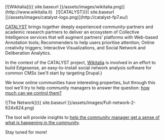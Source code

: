 <span id="intro-logos">
[![Wikitalia]({{ site.baseurl }}/assets/images/wikitalia.png)](http://www.wikitalia.it) &nbsp; [![CATALYST]({{ site.baseurl }}/assets/images/catalyst-logo.png)](http://catalyst-fp7.eu/)
</span> 

[CATALYST](http://catalyst-fp7.eu/) brings together deeply experienced community-partners and academic research partners to deliver an ecosystem of Collective Intelligence services that will augment partners’ platforms with Web-based Annotation tools; Recommenders to help users prioritise attention; Online creativity triggers; Interactive Visualizations, and Social Network and Deliberation Analytics.

In the context of the CATALYST project, [Wikitalia](http://www.wikitalia.it) is involved in an effort to build Edgesense, an easy-to-install social network analysis software for common CMSs (we'll start by targeting Drupal.) 

We know online communities have interesting properties, but through this tool we'll try to help community managers to answer the question: [how much can we control them?](http://www.cottica.net/2014/02/12/farming-online-conversations-assessing-moderators-impact-with-panel-data-econometrics/)

![The Network]({{ site.baseurl }}/assets/images/Full-network-2-624x624.png)

The tool will provide insights to [help the community manager get a sense of what is happening in the community](/online_conversations_as_networks.html).

Stay tuned for more!
